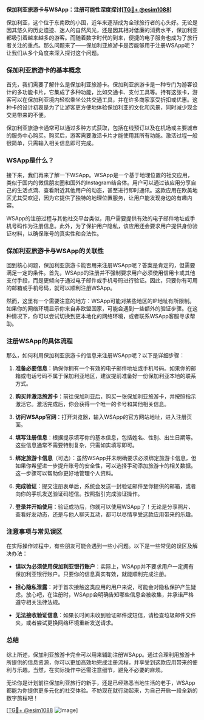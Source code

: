**保加利亚旅游卡与WSApp：注册可能性深度探讨[[TG💪+ @esim1088](https://t.me/s/esim1088)]**

保加利亚，这个位于东南欧的小国，近年来逐渐成为全球旅行者的心头好。无论是因其悠久的历史遗迹、迷人的自然风光，还是因其相对低廉的消费水平，保加利亚都吸引着越来越多的游客。而随着数字时代的到来，便捷的电子服务也成为了旅行者关注的重点。那么问题来了——保加利亚旅游卡是否能够用于注册WSApp呢？让我们从多个角度来深入探讨这个问题。

### 保加利亚旅游卡的基本概念

首先，我们需要了解什么是保加利亚旅游卡。保加利亚旅游卡是一种专门为游客设计的多功能卡片，它集成了多种功能，比如交通卡、支付工具等。持有这张卡，游客可以在保加利亚境内轻松乘坐公共交通工具，并在许多商家享受折扣或优惠。这种卡的设计初衷是为了让游客更方便地体验保加利亚的文化和风景，同时减少现金交易带来的不便。

保加利亚旅游卡通常可以通过多种方式获取，包括在线预订以及在机场或主要城市的服务中心购买。购买后，游客需要激活卡片才能使用其所有功能。激活过程一般很简单，只需输入相关信息即可完成。

### WSApp是什么？

接下来，我们再来了解一下WSApp。WSApp是一个基于地理位置的社交应用，类似于国内的微信朋友圈和国外的Instagram结合体。用户可以通过该应用分享自己的生活点滴、查看附近其他用户的动态，甚至进行即时通讯。这款应用在欧美地区尤其受欢迎，因为它提供了独特的地理位置服务，让用户能发现身边的有趣内容。

WSApp的注册过程与其他社交平台类似，用户需要提供有效的电子邮件地址或手机号码作为注册信息。此外，为了保护用户隐私，该应用还会要求用户提供身份验证材料，以确保账号的真实性和合法性。

### 保加利亚旅游卡与WSApp的关联性

回到核心问题，保加利亚旅游卡能否用来注册WSApp呢？答案是肯定的，但需要满足一定的条件。首先，WSApp的注册并不强制要求用户必须使用信用卡或其他支付手段，而是更倾向于通过电子邮件或手机号码进行验证。因此，只要你有可用的邮箱或手机号码，就可以顺利注册WSApp。

然而，这里有一个需要注意的地方：WSApp可能对某些地区的IP地址有所限制。如果你的网络环境显示你来自非欧盟国家，可能会遇到一些额外的验证步骤。在这种情况下，你可以尝试切换到更本地化的网络环境，或者联系WSApp客服寻求帮助。

### 注册WSApp的具体流程

那么，如何利用保加利亚旅游卡的信息来注册WSApp呢？以下是详细步骤：

1. **准备必要信息**：确保你拥有一个有效的电子邮件地址或手机号码。如果你的邮箱或电话号码不属于保加利亚地区，建议提前准备好一份保加利亚本地的联系方式。
   
2. **购买并激活旅游卡**：前往保加利亚后，购买一张保加利亚旅游卡，并按照指示激活它。激活完成后，你会获得一个唯一的卡号和其他相关信息。

3. **访问WSApp官网**：打开浏览器，输入WSApp的官方网站地址，进入注册页面。

4. **填写注册信息**：根据提示填写你的基本信息，包括姓名、性别、出生日期等。这些信息通常不需要特别复杂，只需如实填写即可。

5. **绑定旅游卡信息**（可选）：虽然WSApp并未明确要求必须绑定旅游卡信息，但如果你希望进一步提升账号的安全性，可以选择手动添加旅游卡的相关数据。这一步骤可以帮助你更好地管理个人资料。

6. **完成验证**：提交注册表单后，系统会发送一封验证邮件至你提供的邮箱，或者向你的手机发送验证码短信。按照指引完成验证操作。

7. **登录并开始使用**：验证成功后，你就可以使用WSApp了！无论是分享照片、查看好友动态，还是与他人聊天互动，都可以尽情享受这款应用带来的乐趣。

### 注意事项与常见误区

在实际操作过程中，有些朋友可能会遇到一些小问题。以下是一些常见的误区及解决办法：

- **误以为必须使用保加利亚银行账户**：实际上，WSApp并不要求用户一定拥有保加利亚银行账户。只要你的信息真实有效，就能顺利完成注册。
  
- **担心隐私泄露**：对于首次接触这类应用的用户来说，可能会对隐私保护产生疑虑。放心吧，在注册时，WSApp会明确告知哪些信息会被收集，并承诺严格遵守相关法律法规。

- **无法接收验证信息**：如果长时间未收到验证邮件或短信，请检查垃圾邮件文件夹，或者尝试更换网络环境重新发送请求。

### 总结

综上所述，保加利亚旅游卡完全可以用来辅助注册WSApp。通过合理利用旅游卡所提供的信息资源，你可以更加高效地完成注册流程，并享受到这款应用带来的便利与乐趣。当然，在实际操作中还需注意细节，避免不必要的麻烦。

无论你是计划前往保加利亚旅行的新手，还是已经熟悉当地生活的老手，WSApp都能为你提供更多元化的社交体验。不妨现在就行动起来，为自己开启一段全新的数字旅程吧！

[[TG💪+ @esim1088](https://t.me/s/esim1088) ![Image](https://i.postimg.cc/4NQfJmqS/Snipaste-2025-05-13-00-14-12.png)]
